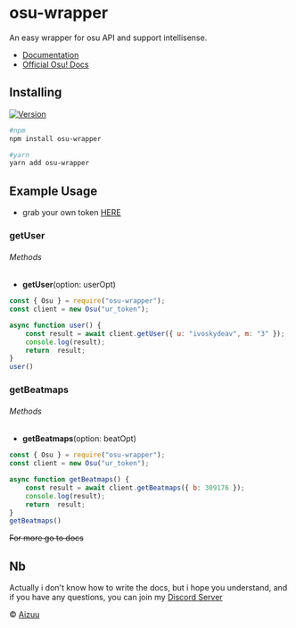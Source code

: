 # osu-wrapper
 An easy wrapper for osu API and support intellisense.

- [Documentation](https://iseizuu.github.io/osu-wrapper/)
- [Official Osu! Docs](https://github.com/ppy/osu-api/wiki)

## Installing
[![Version](https://nodei.co/npm/osu-wrapper.png?compact=true)](https://nodei.co/npm/osu-wrapper)
```sh
#npm
npm install osu-wrapper

#yarn
yarn add osu-wrapper
```

## Example Usage
- grab your own token [HERE](https://osu.ppy.sh/p/api/)

### getUser
###### Methods
- **getUser**(option: userOpt)


```js
const { Osu } = require("osu-wrapper");
const client = new Osu("ur_token");

async function user() {
    const result = await client.getUser({ u: "ivoskydeav", m: "3" });
    console.log(result);
    return  result;
}
user()
```

### getBeatmaps
###### Methods
- **getBeatmaps**(option: beatOpt)


```js
const { Osu } = require("osu-wrapper");
const client = new Osu("ur_token");

async function getBeatmaps() {
    const result = await client.getBeatmaps({ b: 309176 });
    console.log(result);
    return  result;
}
getBeatmaps()
```

~~For more go to docs~~

## Nb
Actually i don't know how to write the docs, but i hope you understand, and if you have any questions, you can join my [Discord Server](https://discord.gg/YmJEcFR)

© [Aizuu](https://github.com/iseizuu)
